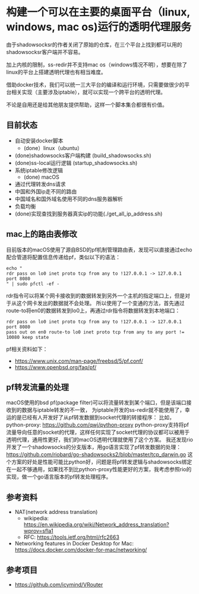 # 构建一个可以在主要的桌面平台（linux, windows, mac os)运行的透明代理服务
由于shadowsocksr的作者关闭了原始的仓库，在三个平台上找到都可以用的shadowsocksr客户端并不容易。

加上内核的限制，ss-redir并不支持mac os（windows情况不明），想要在除了linux的平台上搭建透明代理也有相当难度。

借助docker技术，我们可以统一三大平台的编译和运行环境，只需要做很少的平台相关实现（主要涉及iptable），就可以实现一个跨平台的透明代理。

不论是自用还是给其他朋友提供帮助，这样一个脚本集合都很有价值。

## 目前状态
- 自动安装docker脚本
   - (done）linux（ubuntu）
- (done)shadowsocks客户端构建 (build_shadowsocks.sh)
- (done)ss-local运行逻辑 (startup_shadowsocks.sh)
- 系统iptable修改逻辑
    - (done) macOS
- 通过代理转发dns请求
- 中国和外国ip走不同的路由
- 中国域名和国外域名使用不同的dns服务器解析
- 负载均衡
- (done)实现查找到服务器真实ip的功能(./get_all_ip_address.sh)

## mac上的路由表修改
目前版本的macOS使用了源自BSD的pf机制管理路由表，发现可以直接通过echo配合管道将配置信息传递给pf，类似以下的语法：

```
echo "
rdr pass on lo0 inet proto tcp from any to !127.0.0.1 -> 127.0.0.1 port 8080
" | sudo pfctl -ef -
```

rdr指令可以将某个网卡接收到的数据转发到另外一个主机的指定端口上，但是对于从这个网卡发出的数据就不会处理。
所以使用了一个变通的方法，首先通过route-to将en0的数据转发到lo0上，再通过rdr指令将数据转发到本地端口：

```
rdr pass on lo0 inet proto tcp from any to !127.0.0.1 -> 127.0.0.1 port 8080
pass out on en0 route-to lo0 inet proto tcp from any to any port != 10080 keep state
```

pf相关资料如下：

- https://www.unix.com/man-page/freebsd/5/pf.conf/
- https://www.openbsd.org/faq/pf/

## pf转发流量的处理
macOS使用的bsd pf(package filter)可以将流量转发到某个端口，但是该端口接收到的数据与iptable转发的不一致，
为iptable开发的ss-redir就不能使用了，幸运的是已经有人开发好了从pf转发数据到socket代理的转接程序：
比如，python-proxy: https://github.com/qwj/python-proxy
python-proxy支持将pf流量导向任意的socket的代理，这样任何实现了socket代理的协议都可以被用于透明代理，通用性更好，我们的macOS透明代理就使用了这个方案。
我还发现rio开发了一个shadowsocks的分支版本，用go语言实现了pf转发数据的处理：
https://github.com/riobard/go-shadowsocks2/blob/master/tcp_darwin.go
这个方案的好处是性能可能比python好，问题是将pf转发逻辑与shadowsocks绑定在一起不够通用，如果找不到比python-proxy性能更好的方案，我考虑参照rio的实现，做一个go语言版本的pf转发处理程序。

## 参考资料
- NAT(network address translation)
  - wikipedia: https://en.wikipedia.org/wiki/Network_address_translation?wprov=sfla1
  - RFC: https://tools.ietf.org/html/rfc2663
- Networking features in Docker Desktop for Mac: https://docs.docker.com/docker-for-mac/networking/

## 参考项目
- https://github.com/icymind/VRouter

